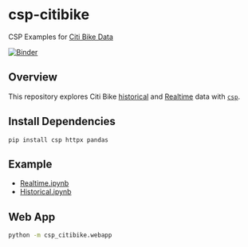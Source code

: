 # csp-citibike

CSP Examples for [Citi Bike Data](https://citibikenyc.com/system-data)

[![Binder](https://mybinder.org/badge_logo.svg)](https://mybinder.org/v2/gh/timkpaine/csp-citibike/main?urlpath=lab)

## Overview

This repository explores Citi Bike [historical](https://s3.amazonaws.com/tripdata/index.html) and [Realtime](https://gbfs.citibikenyc.com/gbfs/2.3/gbfs.json) data with [`csp`](https://github.com/point72/csp).

## Install Dependencies

```
pip install csp httpx pandas
```

## Example

- [Realtime.ipynb](./Realtime.ipynb)
- [Historical.ipynb](./Historical.ipynb)

## Web App

```bash
python -m csp_citibike.webapp
```
